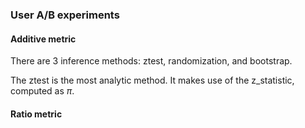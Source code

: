 ### User A/B experiments

#### Additive metric

There are 3 inference methods: ztest, randomization, and bootstrap.

The ztest is the most analytic method. It makes use of the z_statistic, computed as 
$\pi$.

#### Ratio metric